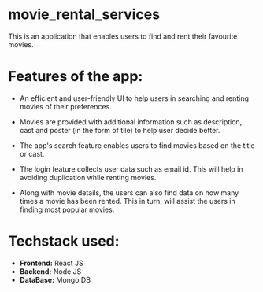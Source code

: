 # movie_rental_services

This is an application that enables users to find and rent their favourite movies.


# Features of the app:

* An efficient and user-friendly UI to help users in searching and renting movies of their preferences.

* Movies are provided with additional information such as description, cast and poster (in the form of tile) to help user decide better.

* The app's search feature enables users to find movies based on the title or cast.

* The login feature collects user data such as email id. This will help in avoiding duplication while renting movies.

* Along with movie details, the users can also find data on how many times a movie has been rented. This in turn, will assist the users in finding most popular movies.

# Techstack used:

* **Frontend:** React JS
* **Backend:** Node JS
* **DataBase:** Mongo DB
